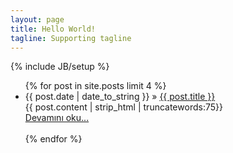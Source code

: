 ```yaml
---
layout: page
title: Hello World!
tagline: Supporting tagline
---
```

{% include JB/setup %}

<ul >
    {% for post in site.posts limit 4 %}
    <li><span>{{ post.date | date_to_string }}</span> &raquo; <a href="{{ BASE_PATH }}{{ post.url }}">{{ post.title }}</a></li>
        {{ post.content | strip_html | truncatewords:75}}<br>
            <a href="{{ post.url }}">Devamını oku...</a><br><br>
    {% endfor %}
</ul>
